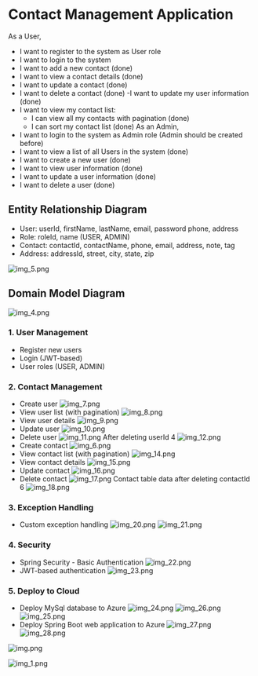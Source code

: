 # Contact Management Application

As a User, 
- I want to register to the system as User role
- I want to login to the system
- I want to add a new contact (done)
- I want to view a contact details (done)
- I want to update a contact (done)
- I want to delete a contact (done)
-I want to update my user information (done)
- I want to view my contact list:
  - I can view all my contacts with pagination (done)
  - I can sort my contact list (done)
As an Admin,
- I want to login to the system as Admin role (Admin should be created before)
- I want to view a list of all Users in the system (done)
- I want to create a new user (done)
- I want to view user information (done)
- I want to update a user information (done)
- I want to delete a user (done)

## Entity Relationship Diagram
- User: userId, firstName, lastName, email, password phone, address
- Role: roleId, name (USER, ADMIN)
- Contact: contactId, contactName, phone, email, address, note, tag
- Address: addressId, street, city, state, zip

![img_5.png](img_5.png)

## Domain Model Diagram

![img_4.png](img_4.png)

### 1. User Management      
* Register new users
* Login (JWT-based)
* User roles (USER, ADMIN)
### 2. Contact Management
* Create user
![img_7.png](img_7.png)
* View user list (with pagination)
![img_8.png](img_8.png)
* View user details
![img_9.png](img_9.png)
* Update user
![img_10.png](img_10.png)
* Delete user
![img_11.png](img_11.png)
After deleting userId 4
![img_12.png](img_12.png)
* Create contact
![img_6.png](img_6.png)
* View contact list (with pagination)
![img_14.png](img_14.png)
* View contact details
![img_15.png](img_15.png)
* Update contact
![img_16.png](img_16.png)
* Delete contact
![img_17.png](img_17.png)
Contact table data after deleting contactId 6
![img_18.png](img_18.png)
### 3.	Exception Handling
* Custom exception handling
![img_20.png](img_20.png)
![img_21.png](img_21.png)

### 4. Security
* Spring Security - Basic Authentication
![img_22.png](img_22.png)
* JWT-based authentication
![img_23.png](img_23.png)

### 5. Deploy to Cloud
* Deploy MySql database to Azure
![img_24.png](img_24.png)
![img_26.png](img_26.png)
![img_25.png](img_25.png)
* Deploy Spring Boot web application to Azure
![img_27.png](img_27.png)
![img_28.png](img_28.png)

![img.png](img.png)

![img_1.png](img_1.png)